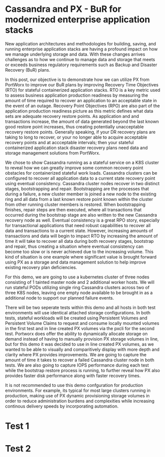 # Cassandra and PX - BuR for modernized enterprise application stacks

New application architectures and methodologies for building, saving, and running enterprise application stacks are having a profound impact on how we manage underlying storage and data.   With these changes arrives challenges as to how we continue to manage data and storage that meets or exceeds business regulatory requirements such as Backup and Disaster Recovery (BuR) plans.   

In this post, our objective is to demonstrate how we can utilize PX from PortWorx to improve our BuR plans by improving Recovery Time Objectives (RTO) for stateful containerized application stacks.    RTO is a key metric used to assess business application production readiness by measuring the amount of time required to recover an application to an acceptable state in the event of an outage.  Recovery Point Objectives (RPO) are also part of the application production readiness picture as this metric defines what data sets are adequate recovery restore points.  As application and and transactions increase, the amount of data generated beyond the last known good restore point increases, thus creating potentially unacceptable recovery restore points.   Generally speaking, if your DR recovery plans are taking to long to recover, or your no longer able to acquire acceptable recovery points and at accceptable intervals; then your stateful containerized application stack disaster recovery plans need data and storage management solutions from PortWorx.   

We chose to show Cassandra running as a stateful service on a K8S cluster to reveal how we can greatly improve some common recovery point obstacles for containerized stateful work loads.  Cassandra clusters can be configured to recover all application data to a current state  recovery point using eventual consistency.   Cassandra cluster nodes recover in two distinct stages, bootstrapping and repair.   Bootstrapping are the processes that during a failure, a new cluster member is joined a new node to the existing ring and all data from a last known restore point known within the cluster from other running cluster members is restored.   When bootstrapping finishes, repair steps are then executed, where all transactions that occurred during the bootstrap stage are also written to the new Cassandra recovery node as well.   Eventual consistency is a great RPO story, especially for transactional applications that need robust capabilities to recover all data and transactions to a current state.  However, increasing amounts of transactions and data will begin to impact RTO by increasing the amount of time it will take to recover all data during both recovery stages, bootstrap and repair, thus creating a situation where eventual consistency can become too slow or is never achieved due to the increasing volume.   This kind of situation is one example where significant value is brought forward using PX as a storage and data management solution to help improve existing recovery plan deficiencies.   

For this demo, we are going to use a kubernetes cluster of three nodes consisting of 1 tainted master node and 2 additional worker hosts.  We will run stateful PODs utilizing single ring Cassandra clusters across two of three K8S nodes, leaving one empty node available to be brought in as a additional node to support our planned failure events.

There will be two seperate tests within this demo and all hosts in both test environments will use identical attached storage configurations. In both tests, stateful workloads will be created using Persistent Volumes and Persistent Volume Claims to request and consume locally mounted volumes in the first test and in line created PX volumes via the pxcli for the second test.   Portworx does offer the ability to dynamically allocate storage on demand instead of having to manually provision PX storage volumes in line, but for this demo it was decided to use in line created PX volumes, as we wanted to be able to visually and comparitively display with more depth and clarity where PX provides improvements.   We are going to capture the amount of time it takes to recover a failed Cassandra cluster node  in both tests.   We are also going to capture IOPS performance during each test while the bootstrap restore process is running, to further reveal how PX also provides faster disk performance along with faster recovery times.     

It is not recommended to use this demo confguration for production environments.  For example, its typical for most large clusters running in production, making use of PX dynamic provisioning storage volumes in order to reduce administration burdens and complexities while increasing continous delivery speeds by incorporating automation.  

# Test 1



# Test 2








